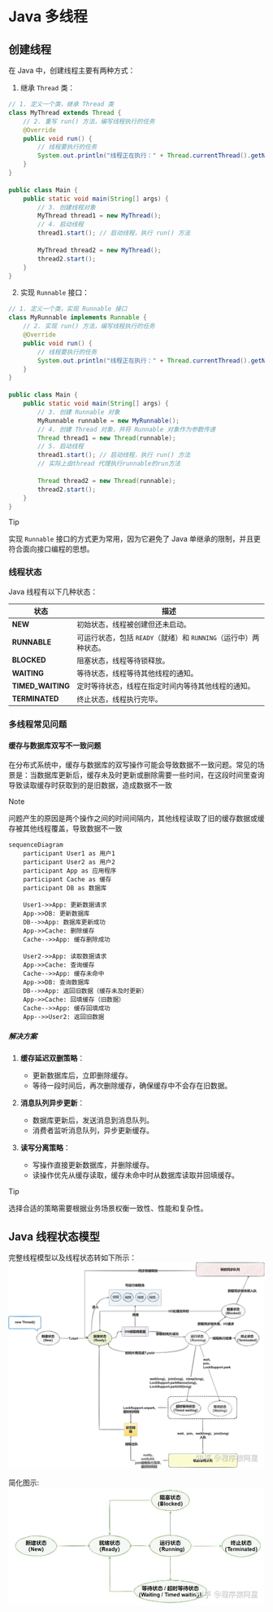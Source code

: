# Java 多线程

## 创建线程

在 Java 中，创建线程主要有两种方式：

1.  继承 `Thread` 类：

```java
// 1. 定义一个类，继承 Thread 类
class MyThread extends Thread {
    // 2. 重写 run() 方法，编写线程执行的任务
    @Override
    public void run() {
        // 线程要执行的任务
        System.out.println("线程正在执行：" + Thread.currentThread().getName());
    }
}

public class Main {
    public static void main(String[] args) {
        // 3. 创建线程对象
        MyThread thread1 = new MyThread();
        // 4. 启动线程
        thread1.start(); // 启动线程，执行 run() 方法

        MyThread thread2 = new MyThread();
        thread2.start();
    }
}
```

2.  实现 `Runnable` 接口：

```java
// 1. 定义一个类，实现 Runnable 接口
class MyRunnable implements Runnable {
    // 2. 实现 run() 方法，编写线程执行的任务
    @Override
    public void run() {
        // 线程要执行的任务
        System.out.println("线程正在执行：" + Thread.currentThread().getName());
    }
}

public class Main {
    public static void main(String[] args) {
        // 3. 创建 Runnable 对象
        MyRunnable runnable = new MyRunnable();
        // 4. 创建 Thread 对象，并将 Runnable 对象作为参数传递
        Thread thread1 = new Thread(runnable);
        // 5. 启动线程
        thread1.start(); // 启动线程，执行 run() 方法
        // 实际上由thread 代理执行runnable的run方法

        Thread thread2 = new Thread(runnable);
        thread2.start();
    }
}
```

> [!TIP]
> 实现 `Runnable` 接口的方式更为常用，因为它避免了 Java 单继承的限制，并且更符合面向接口编程的思想。

### 线程状态

Java 线程有以下几种状态：

| 状态              | 描述                                                             |
| ----------------- | ---------------------------------------------------------------- |
| **NEW**           | 初始状态，线程被创建但还未启动。                                 |
| **RUNNABLE**      | 可运行状态，包括 `READY`（就绪）和 `RUNNING`（运行中）两种状态。 |
| **BLOCKED**       | 阻塞状态，线程等待锁释放。                                       |
| **WAITING**       | 等待状态，线程等待其他线程的通知。                               |
| **TIMED_WAITING** | 定时等待状态，线程在指定时间内等待其他线程的通知。               |
| **TERMINATED**    | 终止状态，线程执行完毕。                                         |

### 多线程常见问题

#### 缓存与数据库双写不一致问题

在分布式系统中，缓存与数据库的双写操作可能会导致数据不一致问题。常见的场景是：当数据库更新后，缓存未及时更新或删除需要一些时间，在这段时间里查询导致读取缓存时获取到的是旧数据，造成数据不一致

> [!NOTE]
> 问题产生的原因是两个操作之间的时间间隔内，其他线程读取了旧的缓存数据或缓存被其他线程覆盖，导致数据不一致

```mermaid
sequenceDiagram
    participant User1 as 用户1
    participant User2 as 用户2
    participant App as 应用程序
    participant Cache as 缓存
    participant DB as 数据库

    User1->>App: 更新数据请求
    App->>DB: 更新数据库
    DB-->>App: 数据库更新成功
    App->>Cache: 删除缓存
    Cache-->>App: 缓存删除成功

    User2->>App: 读取数据请求
    App->>Cache: 查询缓存
    Cache-->>App: 缓存未命中
    App->>DB: 查询数据库
    DB-->>App: 返回旧数据（缓存未及时更新）
    App->>Cache: 回填缓存（旧数据）
    Cache-->>App: 缓存回填成功
    App-->>User2: 返回旧数据

```

##### 解决方案

1. **缓存延迟双删策略**：

    - 更新数据库后，立即删除缓存。
    - 等待一段时间后，再次删除缓存，确保缓存中不会存在旧数据。

2. **消息队列异步更新**：

    - 数据库更新后，发送消息到消息队列。
    - 消费者监听消息队列，异步更新缓存。

3. **读写分离策略**：
    - 写操作直接更新数据库，并删除缓存。
    - 读操作优先从缓存读取，缓存未命中时从数据库读取并回填缓存。

> [!TIP]
> 选择合适的策略需要根据业务场景权衡一致性、性能和复杂性。

## Java 线程状态模型

完整线程模型以及线程状态转如下所示：
![alt text](assets/image.png-1752249497567.png)

简化图示:
![alt text](assets/image.png-1752249576397.png)